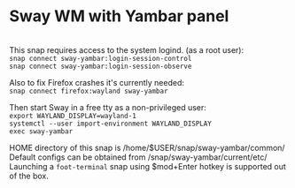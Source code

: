 # Sway WM with Yambar panel
\
This snap requires access to the system logind. (as a root user):  
`snap connect sway-yambar:login-session-control`  
`snap connect sway-yambar:login-session-observe`

Also to fix Firefox crashes it's currently needed:  
`snap connect firefox:wayland sway-yambar`

Then start Sway in a free tty as a non-privileged user:  
`export WAYLAND_DISPLAY=wayland-1`  
`systemctl --user import-environment WAYLAND_DISPLAY`  
`exec sway-yambar`

HOME directory of this snap is /home/$USER/snap/sway-yambar/common/  
Default configs can be obtained from /snap/sway-yambar/current/etc/  
Launching a `foot-terminal` snap using $mod+Enter hotkey is supported out of the box.
